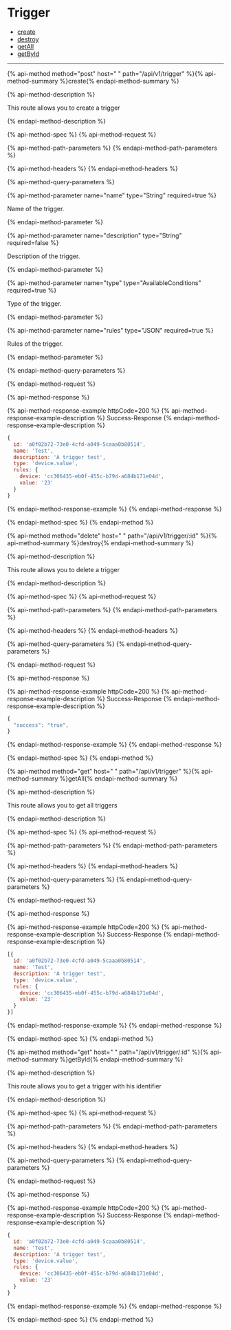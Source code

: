 
# Trigger

- [create](#create)
- [destroy](#destroy)
- [getAll](#getAll)
- [getById](#getById)

___



{% api-method method="post" host=" " path="/api/v1/trigger" %}{% api-method-summary %}create{% endapi-method-summary %}

{% api-method-description %}
<p>This route allows you to create a trigger</p>
{% endapi-method-description %}

{% api-method-spec %}
{% api-method-request %}

{% api-method-path-parameters %}
{% endapi-method-path-parameters %}

{% api-method-headers %}
{% endapi-method-headers %}

{% api-method-query-parameters %}

{% api-method-parameter name="name" type="String" required=true %}
<p>Name of the trigger.</p>{% endapi-method-parameter %}


{% api-method-parameter name="description" type="String" required=false %}
<p>Description of the trigger.</p>{% endapi-method-parameter %}


{% api-method-parameter name="type" type="AvailableConditions" required=true %}
<p>Type of the trigger.</p>{% endapi-method-parameter %}


{% api-method-parameter name="rules" type="JSON" required=true %}
<p>Rules of the trigger.</p>{% endapi-method-parameter %}

{% endapi-method-query-parameters %}

{% endapi-method-request %}

{% api-method-response %}

{% api-method-response-example httpCode=200 %}
{% api-method-response-example-description %}
Success-Response
{% endapi-method-response-example-description %}

```javascript
{
  id: 'a0f02b72-73e0-4cfd-a049-5caaa0b80514',
  name: 'Test',
  description: 'A trigger test',
  type: 'device.value',
  rules: {
    device: 'cc306435-eb0f-455c-b79d-a684b171e04d',
    value: '23'
  }
}
```
{% endapi-method-response-example %}
{% endapi-method-response %}

{% endapi-method-spec %}
{% endapi-method %}


{% api-method method="delete" host=" " path="/api/v1/trigger/:id" %}{% api-method-summary %}destroy{% endapi-method-summary %}

{% api-method-description %}
<p>This route allows you to delete a trigger</p>
{% endapi-method-description %}

{% api-method-spec %}
{% api-method-request %}

{% api-method-path-parameters %}
{% endapi-method-path-parameters %}

{% api-method-headers %}
{% endapi-method-headers %}

{% api-method-query-parameters %}
{% endapi-method-query-parameters %}

{% endapi-method-request %}

{% api-method-response %}

{% api-method-response-example httpCode=200 %}
{% api-method-response-example-description %}
Success-Response
{% endapi-method-response-example-description %}

```javascript
{
  "success": "true",
}
```
{% endapi-method-response-example %}
{% endapi-method-response %}

{% endapi-method-spec %}
{% endapi-method %}


{% api-method method="get" host=" " path="/api/v1/trigger" %}{% api-method-summary %}getAll{% endapi-method-summary %}

{% api-method-description %}
<p>This route allows you to get all triggers</p>
{% endapi-method-description %}

{% api-method-spec %}
{% api-method-request %}

{% api-method-path-parameters %}
{% endapi-method-path-parameters %}

{% api-method-headers %}
{% endapi-method-headers %}

{% api-method-query-parameters %}
{% endapi-method-query-parameters %}

{% endapi-method-request %}

{% api-method-response %}

{% api-method-response-example httpCode=200 %}
{% api-method-response-example-description %}
Success-Response
{% endapi-method-response-example-description %}

```javascript
[{
  id: 'a0f02b72-73e0-4cfd-a049-5caaa0b80514',
  name: 'Test',
  description: 'A trigger test',
  type: 'device.value',
  rules: {
    device: 'cc306435-eb0f-455c-b79d-a684b171e04d',
    value: '23'
  }
}]
```
{% endapi-method-response-example %}
{% endapi-method-response %}

{% endapi-method-spec %}
{% endapi-method %}


{% api-method method="get" host=" " path="/api/v1/trigger/:id" %}{% api-method-summary %}getById{% endapi-method-summary %}

{% api-method-description %}
<p>This route allows you to get a trigger with his identifier</p>
{% endapi-method-description %}

{% api-method-spec %}
{% api-method-request %}

{% api-method-path-parameters %}
{% endapi-method-path-parameters %}

{% api-method-headers %}
{% endapi-method-headers %}

{% api-method-query-parameters %}
{% endapi-method-query-parameters %}

{% endapi-method-request %}

{% api-method-response %}

{% api-method-response-example httpCode=200 %}
{% api-method-response-example-description %}
Success-Response
{% endapi-method-response-example-description %}

```javascript
{
  id: 'a0f02b72-73e0-4cfd-a049-5caaa0b80514',
  name: 'Test',
  description: 'A trigger test',
  type: 'device.value',
  rules: {
    device: 'cc306435-eb0f-455c-b79d-a684b171e04d',
    value: '23'
  }
}
```
{% endapi-method-response-example %}
{% endapi-method-response %}

{% endapi-method-spec %}
{% endapi-method %}
